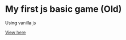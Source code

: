 # My first js basic game (Old)

Using vanilla js

[View here](https://renzbobz.github.io/Random-Stuff/FirstJSGame/)
